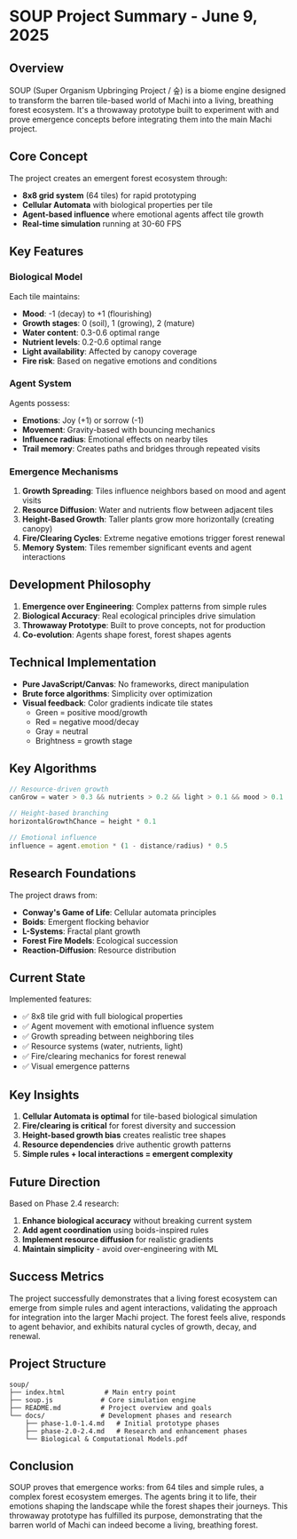 # SOUP Project Summary - June 9, 2025

## Overview

SOUP (Super Organism Upbringing Project / 숲) is a biome engine designed to transform the barren tile-based world of Machi into a living, breathing forest ecosystem. It's a throwaway prototype built to experiment with and prove emergence concepts before integrating them into the main Machi project.

## Core Concept

The project creates an emergent forest ecosystem through:
- **8x8 grid system** (64 tiles) for rapid prototyping
- **Cellular Automata** with biological properties per tile
- **Agent-based influence** where emotional agents affect tile growth
- **Real-time simulation** running at 30-60 FPS

## Key Features

### Biological Model

Each tile maintains:
- **Mood**: -1 (decay) to +1 (flourishing)
- **Growth stages**: 0 (soil), 1 (growing), 2 (mature)
- **Water content**: 0.3-0.6 optimal range
- **Nutrient levels**: 0.2-0.6 optimal range
- **Light availability**: Affected by canopy coverage
- **Fire risk**: Based on negative emotions and conditions

### Agent System

Agents possess:
- **Emotions**: Joy (+1) or sorrow (-1)
- **Movement**: Gravity-based with bouncing mechanics
- **Influence radius**: Emotional effects on nearby tiles
- **Trail memory**: Creates paths and bridges through repeated visits

### Emergence Mechanisms

1. **Growth Spreading**: Tiles influence neighbors based on mood and agent visits
2. **Resource Diffusion**: Water and nutrients flow between adjacent tiles
3. **Height-Based Growth**: Taller plants grow more horizontally (creating canopy)
4. **Fire/Clearing Cycles**: Extreme negative emotions trigger forest renewal
5. **Memory System**: Tiles remember significant events and agent interactions

## Development Philosophy

1. **Emergence over Engineering**: Complex patterns from simple rules
2. **Biological Accuracy**: Real ecological principles drive simulation
3. **Throwaway Prototype**: Built to prove concepts, not for production
4. **Co-evolution**: Agents shape forest, forest shapes agents

## Technical Implementation

- **Pure JavaScript/Canvas**: No frameworks, direct manipulation
- **Brute force algorithms**: Simplicity over optimization
- **Visual feedback**: Color gradients indicate tile states
  - Green = positive mood/growth
  - Red = negative mood/decay
  - Gray = neutral
  - Brightness = growth stage

## Key Algorithms

```javascript
// Resource-driven growth
canGrow = water > 0.3 && nutrients > 0.2 && light > 0.1 && mood > 0.1

// Height-based branching
horizontalGrowthChance = height * 0.1

// Emotional influence
influence = agent.emotion * (1 - distance/radius) * 0.5
```

## Research Foundations

The project draws from:
- **Conway's Game of Life**: Cellular automata principles
- **Boids**: Emergent flocking behavior
- **L-Systems**: Fractal plant growth
- **Forest Fire Models**: Ecological succession
- **Reaction-Diffusion**: Resource distribution

## Current State

Implemented features:
- ✅ 8x8 tile grid with full biological properties
- ✅ Agent movement with emotional influence system
- ✅ Growth spreading between neighboring tiles
- ✅ Resource systems (water, nutrients, light)
- ✅ Fire/clearing mechanics for forest renewal
- ✅ Visual emergence patterns

## Key Insights

1. **Cellular Automata is optimal** for tile-based biological simulation
2. **Fire/clearing is critical** for forest diversity and succession
3. **Height-based growth bias** creates realistic tree shapes
4. **Resource dependencies** drive authentic growth patterns
5. **Simple rules + local interactions = emergent complexity**

## Future Direction

Based on Phase 2.4 research:
1. **Enhance biological accuracy** without breaking current system
2. **Add agent coordination** using boids-inspired rules
3. **Implement resource diffusion** for realistic gradients
4. **Maintain simplicity** - avoid over-engineering with ML

## Success Metrics

The project successfully demonstrates that a living forest ecosystem can emerge from simple rules and agent interactions, validating the approach for integration into the larger Machi project. The forest feels alive, responds to agent behavior, and exhibits natural cycles of growth, decay, and renewal.

## Project Structure

```
soup/
├── index.html          # Main entry point
├── soup.js            # Core simulation engine
├── README.md          # Project overview and goals
└── docs/              # Development phases and research
    ├── phase-1.0-1.4.md   # Initial prototype phases
    ├── phase-2.0-2.4.md   # Research and enhancement phases
    └── Biological & Computational Models.pdf
```

## Conclusion

SOUP proves that emergence works: from 64 tiles and simple rules, a complex forest ecosystem emerges. The agents bring it to life, their emotions shaping the landscape while the forest shapes their journeys. This throwaway prototype has fulfilled its purpose, demonstrating that the barren world of Machi can indeed become a living, breathing forest.